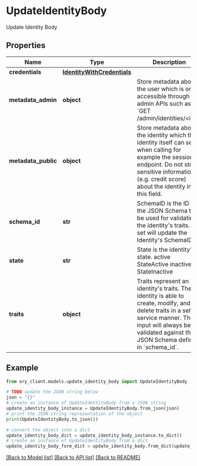 # UpdateIdentityBody

Update Identity Body

## Properties

Name | Type | Description | Notes
------------ | ------------- | ------------- | -------------
**credentials** | [**IdentityWithCredentials**](IdentityWithCredentials.md) |  | [optional] 
**metadata_admin** | **object** | Store metadata about the user which is only accessible through admin APIs such as &#x60;GET /admin/identities/&lt;id&gt;&#x60;. | [optional] 
**metadata_public** | **object** | Store metadata about the identity which the identity itself can see when calling for example the session endpoint. Do not store sensitive information (e.g. credit score) about the identity in this field. | [optional] 
**schema_id** | **str** | SchemaID is the ID of the JSON Schema to be used for validating the identity&#39;s traits. If set will update the Identity&#39;s SchemaID. | 
**state** | **str** | State is the identity&#39;s state. active StateActive inactive StateInactive | 
**traits** | **object** | Traits represent an identity&#39;s traits. The identity is able to create, modify, and delete traits in a self-service manner. The input will always be validated against the JSON Schema defined in &#x60;schema_id&#x60;. | 

## Example

```python
from ory_client.models.update_identity_body import UpdateIdentityBody

# TODO update the JSON string below
json = "{}"
# create an instance of UpdateIdentityBody from a JSON string
update_identity_body_instance = UpdateIdentityBody.from_json(json)
# print the JSON string representation of the object
print(UpdateIdentityBody.to_json())

# convert the object into a dict
update_identity_body_dict = update_identity_body_instance.to_dict()
# create an instance of UpdateIdentityBody from a dict
update_identity_body_form_dict = update_identity_body.from_dict(update_identity_body_dict)
```
[[Back to Model list]](../README.md#documentation-for-models) [[Back to API list]](../README.md#documentation-for-api-endpoints) [[Back to README]](../README.md)


